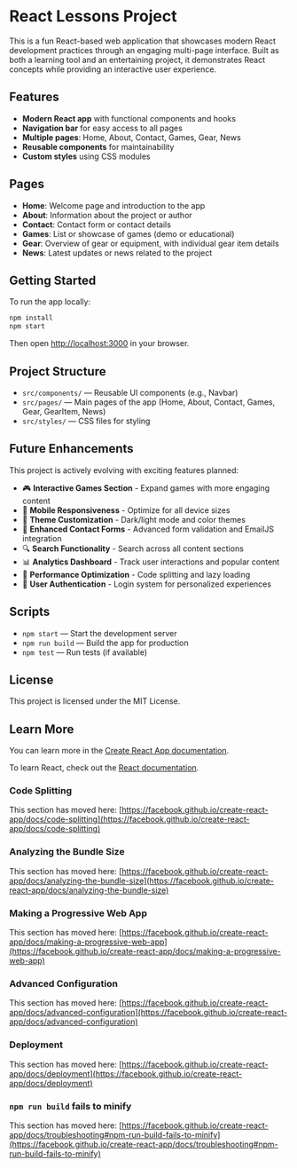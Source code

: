 
# React Lessons Project

This is a fun React-based web application that showcases modern React development practices through an engaging multi-page interface. Built as both a learning tool and an entertaining project, it demonstrates React concepts while providing an interactive user experience.

## Features

- **Modern React app** with functional components and hooks
- **Navigation bar** for easy access to all pages
- **Multiple pages**: Home, About, Contact, Games, Gear, News
- **Reusable components** for maintainability
- **Custom styles** using CSS modules

## Pages

- **Home**: Welcome page and introduction to the app
- **About**: Information about the project or author
- **Contact**: Contact form or contact details
- **Games**: List or showcase of games (demo or educational)
- **Gear**: Overview of gear or equipment, with individual gear item details
- **News**: Latest updates or news related to the project

## Getting Started

To run the app locally:

```bash
npm install
npm start
```

Then open [http://localhost:3000](http://localhost:3000) in your browser.

## Project Structure

- `src/components/` — Reusable UI components (e.g., Navbar)
- `src/pages/` — Main pages of the app (Home, About, Contact, Games, Gear, GearItem, News)
- `src/styles/` — CSS files for styling

## Future Enhancements

This project is actively evolving with exciting features planned:

- 🎮 **Interactive Games Section** - Expand games with more engaging content
- 📱 **Mobile Responsiveness** - Optimize for all device sizes
- 🎨 **Theme Customization** - Dark/light mode and color themes
- 📧 **Enhanced Contact Forms** - Advanced form validation and EmailJS integration
- 🔍 **Search Functionality** - Search across all content sections
- 📊 **Analytics Dashboard** - Track user interactions and popular content
- 🚀 **Performance Optimization** - Code splitting and lazy loading
- 🔐 **User Authentication** - Login system for personalized experiences

## Scripts

- `npm start` — Start the development server
- `npm run build` — Build the app for production
- `npm test` — Run tests (if available)

## License

This project is licensed under the MIT License.

## Learn More

You can learn more in the [Create React App documentation](https://facebook.github.io/create-react-app/docs/getting-started).

To learn React, check out the [React documentation](https://reactjs.org/).

### Code Splitting

This section has moved here: [https://facebook.github.io/create-react-app/docs/code-splitting](https://facebook.github.io/create-react-app/docs/code-splitting)

### Analyzing the Bundle Size

This section has moved here: [https://facebook.github.io/create-react-app/docs/analyzing-the-bundle-size](https://facebook.github.io/create-react-app/docs/analyzing-the-bundle-size)

### Making a Progressive Web App

This section has moved here: [https://facebook.github.io/create-react-app/docs/making-a-progressive-web-app](https://facebook.github.io/create-react-app/docs/making-a-progressive-web-app)

### Advanced Configuration

This section has moved here: [https://facebook.github.io/create-react-app/docs/advanced-configuration](https://facebook.github.io/create-react-app/docs/advanced-configuration)

### Deployment

This section has moved here: [https://facebook.github.io/create-react-app/docs/deployment](https://facebook.github.io/create-react-app/docs/deployment)

### `npm run build` fails to minify

This section has moved here: [https://facebook.github.io/create-react-app/docs/troubleshooting#npm-run-build-fails-to-minify](https://facebook.github.io/create-react-app/docs/troubleshooting#npm-run-build-fails-to-minify)
